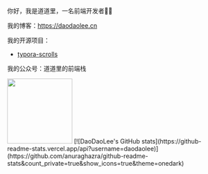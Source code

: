 你好，我是道道里，一名前端开发者👨‍💻

我的博客：https://daodaolee.cn

我的开源项目：
* [typora-scrolls](https://github.com/daodaolee/typora-scrolls)

我的公众号：道道里的前端栈

<img src="https://i.loli.net/2021/02/04/R6K7iwTcYjEfVke.jpg" width="150"/>
[![DaoDaoLee's GitHub stats](https://github-readme-stats.vercel.app/api?username=daodaolee)](https://github.com/anuraghazra/github-readme-stats&count_private=true&show_icons=true&theme=onedark)
